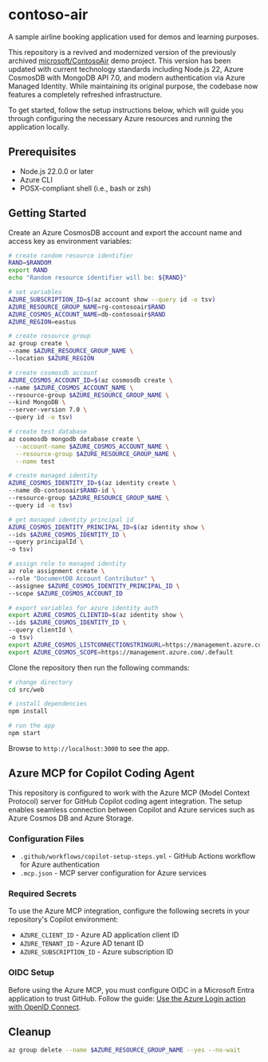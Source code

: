 # contoso-air

A sample airline booking application used for demos and learning purposes.

This repository is a revived and modernized version of the previously archived [microsoft/ContosoAir](https://github.com/microsoft/ContosoAir) demo project. This version has been updated with current technology standards including Node.js 22, Azure CosmosDB with MongoDB API 7.0, and modern authentication via Azure Managed Identity. While maintaining its original purpose, the codebase now features a completely refreshed infrastructure.

To get started, follow the setup instructions below, which will guide you through configuring the necessary Azure resources and running the application 
locally.

## Prerequisites

- Node.js 22.0.0 or later
- Azure CLI
- POSX-compliant shell (i.e., bash or zsh)

## Getting Started

Create an Azure CosmosDB account and export the account name and access key as environment variables:

```bash
# create random resource identifier
RAND=$RANDOM
export RAND
echo "Random resource identifier will be: ${RAND}"

# set variables
AZURE_SUBSCRIPTION_ID=$(az account show --query id -o tsv)
AZURE_RESOURCE_GROUP_NAME=rg-contosoair$RAND
AZURE_COSMOS_ACCOUNT_NAME=db-contosoair$RAND
AZURE_REGION=eastus

# create resource group
az group create \
--name $AZURE_RESOURCE_GROUP_NAME \
--location $AZURE_REGION

# create cosmosdb account
AZURE_COSMOS_ACCOUNT_ID=$(az cosmosdb create \
--name $AZURE_COSMOS_ACCOUNT_NAME \
--resource-group $AZURE_RESOURCE_GROUP_NAME \
--kind MongoDB \
--server-version 7.0 \
--query id -o tsv)

# create test database
az cosmosdb mongodb database create \
  --account-name $AZURE_COSMOS_ACCOUNT_NAME \
  --resource-group $AZURE_RESOURCE_GROUP_NAME \
  --name test

# create managed identity
AZURE_COSMOS_IDENTITY_ID=$(az identity create \
--name db-contosoair$RAND-id \
--resource-group $AZURE_RESOURCE_GROUP_NAME \
--query id -o tsv)

# get managed identity principal id
AZURE_COSMOS_IDENTITY_PRINCIPAL_ID=$(az identity show \
--ids $AZURE_COSMOS_IDENTITY_ID \
--query principalId \
-o tsv)

# assign role to managed identity
az role assignment create \
--role "DocumentDB Account Contributor" \
--assignee $AZURE_COSMOS_IDENTITY_PRINCIPAL_ID \
--scope $AZURE_COSMOS_ACCOUNT_ID

# export variables for azure identity auth
export AZURE_COSMOS_CLIENTID=$(az identity show \
--ids $AZURE_COSMOS_IDENTITY_ID \
--query clientId \
-o tsv)
export AZURE_COSMOS_LISTCONNECTIONSTRINGURL=https://management.azure.com/subscriptions/$AZURE_SUBSCRIPTION_ID/resourceGroups/$AZURE_RESOURCE_GROUP_NAME/providers/Microsoft.DocumentDB/databaseAccounts/$AZURE_COSMOS_ACCOUNT_NAME/listConnectionStrings?api-version=2021-04-15
export AZURE_COSMOS_SCOPE=https://management.azure.com/.default
```

Clone the repository then run the following commands:

```bash
# change directory
cd src/web

# install dependencies
npm install

# run the app
npm start
```

Browse to `http://localhost:3000` to see the app.

## Azure MCP for Copilot Coding Agent

This repository is configured to work with the Azure MCP (Model Context Protocol) server for GitHub Copilot coding agent integration. The setup enables seamless connection between Copilot and Azure services such as Azure Cosmos DB and Azure Storage.

### Configuration Files

- `.github/workflows/copilot-setup-steps.yml` - GitHub Actions workflow for Azure authentication
- `.mcp.json` - MCP server configuration for Azure services

### Required Secrets

To use the Azure MCP integration, configure the following secrets in your repository's Copilot environment:

- `AZURE_CLIENT_ID` - Azure AD application client ID
- `AZURE_TENANT_ID` - Azure AD tenant ID  
- `AZURE_SUBSCRIPTION_ID` - Azure subscription ID

### OIDC Setup

Before using the Azure MCP, you must configure OIDC in a Microsoft Entra application to trust GitHub. Follow the guide: [Use the Azure Login action with OpenID Connect](https://learn.microsoft.com/en-us/azure/developer/github/connect-from-azure-openid-connect).

## Cleanup

```bash
az group delete --name $AZURE_RESOURCE_GROUP_NAME --yes --no-wait
```
